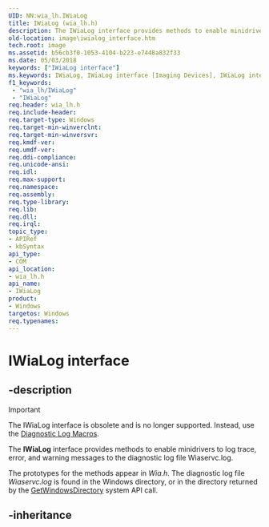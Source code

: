 ```yaml
---
UID: NN:wia_lh.IWiaLog
title: IWiaLog (wia_lh.h)
description: The IWiaLog interface provides methods to enable minidrivers to log trace, error, and warning messages to the diagnostic log file Wiaservc.log.
old-location: image\iwialog_interface.htm
tech.root: image
ms.assetid: b56cb3f0-1053-4104-b223-e7448a832f33
ms.date: 05/03/2018
keywords: ["IWiaLog interface"]
ms.keywords: IWiaLog, IWiaLog interface [Imaging Devices], IWiaLog interface [Imaging Devices],described, IWiaLog_0284e394-6bc5-40b8-8174-0041bfc0d5dd.xml, image.iwialog_interface, wia_lh/IWiaLog
f1_keywords:
 - "wia_lh/IWiaLog"
 - "IWiaLog"
req.header: wia_lh.h
req.include-header: 
req.target-type: Windows
req.target-min-winverclnt: 
req.target-min-winversvr: 
req.kmdf-ver: 
req.umdf-ver: 
req.ddi-compliance: 
req.unicode-ansi: 
req.idl: 
req.max-support: 
req.namespace: 
req.assembly: 
req.type-library: 
req.lib: 
req.dll: 
req.irql: 
topic_type:
- APIRef
- kbSyntax
api_type:
- COM
api_location:
- wia_lh.h
api_name:
- IWiaLog
product:
- Windows
targetos: Windows
req.typenames: 
---
```


# IWiaLog interface

## -description

> [!IMPORTANT]
> The IWiaLog interface is obsolete and is no longer supported. Instead, use the [Diagnostic Log Macros](https://docs.microsoft.com/windows-hardware/drivers/image/wia-diagnostic-log-macros).

The **IWiaLog** interface provides methods to enable minidrivers to log trace, error, and warning messages to the diagnostic log file Wiaservc.log.

The prototypes for the methods appear in *Wia.h*. The diagnostic log file *Wiaservc.log* is found in the Windows directory, or in the directory returned by the [GetWindowsDirectory](https://docs.microsoft.com/windows/win32/api/sysinfoapi/nf-sysinfoapi-getwindowsdirectorya) system API call.

## -inheritance
